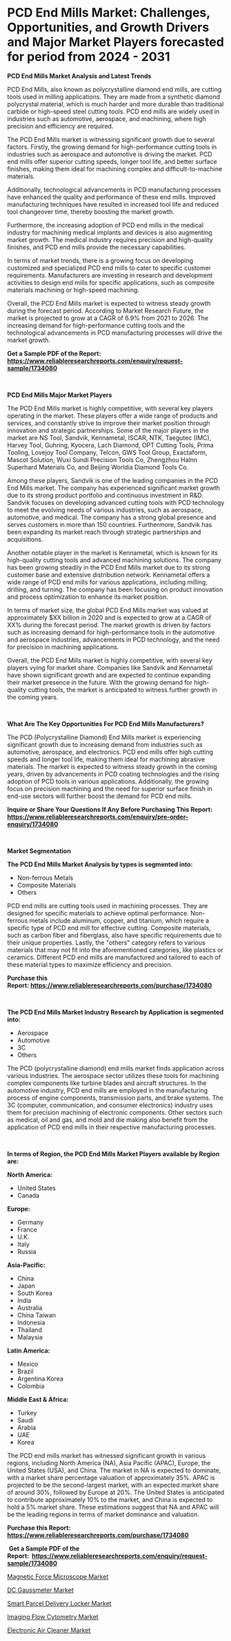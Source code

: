 <p><h1>PCD End Mills Market: Challenges, Opportunities, and Growth Drivers and Major Market Players forecasted for period from 2024 - 2031</h1></p><p><strong>PCD End Mills Market Analysis and Latest Trends</strong></p>
<p><p>PCD End Mills, also known as polycrystalline diamond end mills, are cutting tools used in milling applications. They are made from a synthetic diamond polycrystal material, which is much harder and more durable than traditional carbide or high-speed steel cutting tools. PCD end mills are widely used in industries such as automotive, aerospace, and machining, where high precision and efficiency are required.</p><p>The PCD End Mills market is witnessing significant growth due to several factors. Firstly, the growing demand for high-performance cutting tools in industries such as aerospace and automotive is driving the market. PCD end mills offer superior cutting speeds, longer tool life, and better surface finishes, making them ideal for machining complex and difficult-to-machine materials.</p><p>Additionally, technological advancements in PCD manufacturing processes have enhanced the quality and performance of these end mills. Improved manufacturing techniques have resulted in increased tool life and reduced tool changeover time, thereby boosting the market growth.</p><p>Furthermore, the increasing adoption of PCD end mills in the medical industry for machining medical implants and devices is also augmenting market growth. The medical industry requires precision and high-quality finishes, and PCD end mills provide the necessary capabilities.</p><p>In terms of market trends, there is a growing focus on developing customized and specialized PCD end mills to cater to specific customer requirements. Manufacturers are investing in research and development activities to design end mills for specific applications, such as composite materials machining or high-speed machining.</p><p>Overall, the PCD End Mills market is expected to witness steady growth during the forecast period. According to Market Research Future, the market is projected to grow at a CAGR of 6.9% from 2021 to 2026. The increasing demand for high-performance cutting tools and the technological advancements in PCD manufacturing processes will drive the market growth.</p></p>
<p><strong>Get a Sample PDF of the Report:&nbsp; <a href="https://www.reliableresearchreports.com/enquiry/request-sample/1734080">https://www.reliableresearchreports.com/enquiry/request-sample/1734080</a></strong></p>
<p>&nbsp;</p>
<p><strong>PCD End Mills Major Market Players</strong></p>
<p><p>The PCD End Mills market is highly competitive, with several key players operating in the market. These players offer a wide range of products and services, and constantly strive to improve their market position through innovation and strategic partnerships. Some of the major players in the market are NS Tool, Sandvik, Kennametal, ISCAR, NTK, Taegutec (IMC), Harvey Tool, Guhring, Kyocera, Lach Diamond, OPT Cutting Tools, Prima Tooling, Lovejoy Tool Company, Telcon, GWS Tool Group, Exactaform, Mascot Solution, Wuxi Sundi Precision Tools Co, Zhengzhou Halnn Superhard Materials Co, and Beijing Worldia Diamond Tools Co.</p><p>Among these players, Sandvik is one of the leading companies in the PCD End Mills market. The company has experienced significant market growth due to its strong product portfolio and continuous investment in R&D. Sandvik focuses on developing advanced cutting tools with PCD technology to meet the evolving needs of various industries, such as aerospace, automotive, and medical. The company has a strong global presence and serves customers in more than 150 countries. Furthermore, Sandvik has been expanding its market reach through strategic partnerships and acquisitions.</p><p>Another notable player in the market is Kennametal, which is known for its high-quality cutting tools and advanced machining solutions. The company has been growing steadily in the PCD End Mills market due to its strong customer base and extensive distribution network. Kennametal offers a wide range of PCD end mills for various applications, including milling, drilling, and turning. The company has been focusing on product innovation and process optimization to enhance its market position.</p><p>In terms of market size, the global PCD End Mills market was valued at approximately $XX billion in 2020 and is expected to grow at a CAGR of XX% during the forecast period. The market growth is driven by factors such as increasing demand for high-performance tools in the automotive and aerospace industries, advancements in PCD technology, and the need for precision in machining applications.</p><p>Overall, the PCD End Mills market is highly competitive, with several key players vying for market share. Companies like Sandvik and Kennametal have shown significant growth and are expected to continue expanding their market presence in the future. With the growing demand for high-quality cutting tools, the market is anticipated to witness further growth in the coming years.</p></p>
<p>&nbsp;</p>
<p><strong>What Are The Key Opportunities For PCD End Mills Manufacturers?</strong></p>
<p><p>The PCD (Polycrystalline Diamond) End Mills market is experiencing significant growth due to increasing demand from industries such as automotive, aerospace, and electronics. PCD end mills offer high cutting speeds and longer tool life, making them ideal for machining abrasive materials. The market is expected to witness steady growth in the coming years, driven by advancements in PCD coating technologies and the rising adoption of PCD tools in various applications. Additionally, the growing focus on precision machining and the need for superior surface finish in end-use sectors will further boost the demand for PCD end mills.</p></p>
<p><strong>Inquire or Share Your Questions If Any Before Purchasing This Report: <a href="https://www.reliableresearchreports.com/enquiry/pre-order-enquiry/1734080">https://www.reliableresearchreports.com/enquiry/pre-order-enquiry/1734080</a></strong></p>
<p>&nbsp;</p>
<p><strong>Market Segmentation</strong></p>
<p><strong>The PCD End Mills Market Analysis by types is segmented into:</strong></p>
<p><ul><li>Non-ferrous Metals</li><li>Composite Materials</li><li>Others</li></ul></p>
<p><p>PCD end mills are cutting tools used in machining processes. They are designed for specific materials to achieve optimal performance. Non-ferrous metals include aluminum, copper, and titanium, which require a specific type of PCD end mill for effective cutting. Composite materials, such as carbon fiber and fiberglass, also have specific requirements due to their unique properties. Lastly, the "others" category refers to various materials that may not fit into the aforementioned categories, like plastics or ceramics. Different PCD end mills are manufactured and tailored to each of these material types to maximize efficiency and precision.</p></p>
<p><strong>Purchase this Report:&nbsp;<a href="https://www.reliableresearchreports.com/purchase/1734080">https://www.reliableresearchreports.com/purchase/1734080</a></strong></p>
<p>&nbsp;</p>
<p><strong>The PCD End Mills Market Industry Research by Application is segmented into:</strong></p>
<p><ul><li>Aerospace</li><li>Automotive</li><li>3C</li><li>Others</li></ul></p>
<p><p>The PCD (polycrystalline diamond) end mills market finds application across various industries. The aerospace sector utilizes these tools for machining complex components like turbine blades and aircraft structures. In the automotive industry, PCD end mills are employed in the manufacturing process of engine components, transmission parts, and brake systems. The 3C (computer, communication, and consumer electronics) industry uses them for precision machining of electronic components. Other sectors such as medical, oil and gas, and mold and die making also benefit from the application of PCD end mills in their respective manufacturing processes.</p></p>
<p>&nbsp;</p>
<p><strong>In terms of Region, the PCD End Mills Market Players available by Region are:</strong></p>
<p>
    <p> <strong> North America: </strong>
        <ul>
            <li>United States</li>
            <li>Canada</li>
        </ul>
        </p> 
    <p> <strong> Europe: </strong>
        <ul>
            <li>Germany</li>
            <li>France</li>
            <li>U.K.</li>
            <li>Italy</li>
            <li>Russia</li>
        </ul>
        </p> 
    <p> <strong> Asia-Pacific: </strong>
        <ul>
            <li>China</li>
            <li>Japan</li>
            <li>South Korea</li>
            <li>India</li>
            <li>Australia</li>
            <li>China Taiwan</li>
            <li>Indonesia</li>
            <li>Thailand</li>
            <li>Malaysia</li>
        </ul>
        </p> 
    <p> <strong> Latin America: </strong>
        <ul>
            <li>Mexico</li>
            <li>Brazil</li>
            <li>Argentina Korea</li>
            <li>Colombia</li>
        </ul>
        </p> 
    <p> <strong> Middle East & Africa: </strong>
        <ul>
            <li>Turkey</li>
            <li>Saudi</li>
            <li>Arabia</li>
            <li>UAE</li>
            <li>Korea</li>
        </ul>
    </p>
    </p>
<p><p>The PCD end mills market has witnessed significant growth in various regions, including North America (NA), Asia Pacific (APAC), Europe, the United States (USA), and China. The market in NA is expected to dominate, with a market share percentage valuation of approximately 35%. APAC is projected to be the second-largest market, with an expected market share of around 30%, followed by Europe at 20%. The United States is anticipated to contribute approximately 10% to the market, and China is expected to hold a 5% market share. These estimations suggest that NA and APAC will be the leading regions in terms of market dominance and valuation.</p></p>
<p><strong>Purchase this Report: <a href="https://www.reliableresearchreports.com/purchase/1734080">https://www.reliableresearchreports.com/purchase/1734080</a></strong></p>
<p>&nbsp;<strong>Get a Sample PDF of the Report:&nbsp;&nbsp;<a href="https://www.reliableresearchreports.com/enquiry/request-sample/1734080">https://www.reliableresearchreports.com/enquiry/request-sample/1734080</a></strong></p>
<p><strong></strong></p>
<p><p><a href="https://github.com/beatblasta/Market-Research-Report-List-1/blob/main/magnetic-force-microscope-market.md">Magnetic Force Microscope Market</a></p><p><a href="https://github.com/jhcraigie/Market-Research-Report-List-1/blob/main/dc-gaussmeter-market.md">DC Gaussmeter Market</a></p><p><a href="https://github.com/bobicer/Market-Research-Report-List-1/blob/main/smart-parcel-delivery-locker-market.md">Smart Parcel Delivery Locker Market</a></p><p><a href="https://github.com/johnbach50/Market-Research-Report-List-1/blob/main/imaging-flow-cytometry-market.md">Imaging Flow Cytometry Market</a></p><p><a href="https://github.com/jsmusil/Market-Research-Report-List-1/blob/main/electronic-air-cleaner-market.md">Electronic Air Cleaner Market</a></p></p>